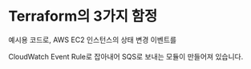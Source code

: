 # Terraform의 3가지 함정

예시용 코드로, AWS EC2 인스턴스의 상태 변경 이벤트를

CloudWatch Event Rule로 잡아내어 SQS로 보내는 모듈이 만들어져 있습니다.
